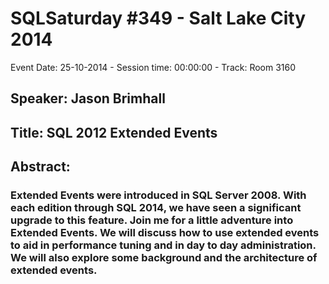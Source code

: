 # SQLSaturday #349 - Salt Lake City 2014
Event Date: 25-10-2014 - Session time: 00:00:00 - Track: Room 3160
## Speaker: Jason Brimhall
## Title: SQL 2012 Extended Events
## Abstract:
### Extended Events were introduced in SQL Server 2008.  With each edition through SQL 2014, we have seen a significant upgrade to this feature.  Join me for a little adventure into Extended Events.  We will discuss how to use extended events to aid in performance tuning and in day to day administration.  We will also explore some background and the architecture of extended events.  
